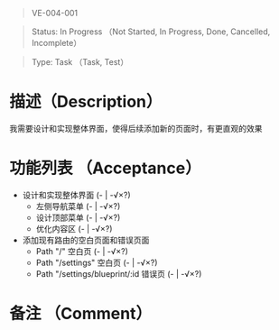 > VE-004-001

> Status: In Progress （Not Started, In Progress, Done, Cancelled, Incomplete）

> Type: Task （Task, Test）

# 描述（Description）
我需要设计和实现整体界面，使得后续添加新的页面时，有更直观的效果

# 功能列表 （Acceptance）
* 设计和实现整体界面 (- | -√×?)
  * 左侧导航菜单 (- | -√×?)
  * 设计顶部菜单 (- | -√×?)
  * 优化内容区 (- | -√×?)
* 添加现有路由的空白页面和错误页面
  * Path "/" 空白页 (- | -√×?)
  * Path "/settings" 空白页 (- | -√×?)
  * Path "/settings/blueprint/:id 错误页 (- | -√×?)

# 备注 （Comment）

